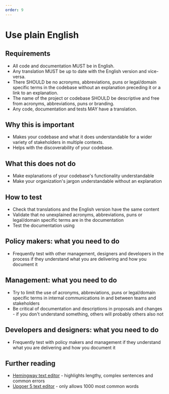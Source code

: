 ```yaml
---
order: 9
---
```


# Use plain English

## Requirements

* All code and documentation MUST be in English.
* Any translation MUST be up to date with the English version and vice-versa.
* There SHOULD be no acronyms, abbreviations, puns or legal/domain specific terms in the codebase without an explanation preceding it or a link to an explanation.
* The name of the project or codebase SHOULD be descriptive and free from acronyms, abbreviations, puns or branding.
* Any code, documentation and tests MAY have a translation.

## Why this is important

* Makes your codebase and what it does understandable for a wider variety of stakeholders in multiple contexts.
* Helps with the discoverability of your codebase.

## What this does not do

* Make explanations of your codebase's functionality understandable
* Make your organization's jargon understandable without an explanation

## How to test

* Check that translations and the English version have the same content
* Validate that no unexplained acronyms, abbreviations, puns or legal/domain specific terms are in the documentation
* Test the documentation using

## Policy makers: what you need to do

* Frequently test with other management, designers and developers in the process if they understand what you are delivering and how you document it

## Management: what you need to do

* Try to limit the use of acronyms, abbreviations, puns or legal/domain specific terms in internal communications in and between teams and stakeholders
* Be critical of documentation and descriptions in proposals and changes - if you don't understand something, others will probably others also not

## Developers and designers: what you need to do

* Frequently test with policy makers and management if they understand what you are delivering and how you document it

## Further reading

* [Hemingway text editor](https://hemingwayapp.com/) - highlights lengthy, complex sentences and common errors
* [Upgoer 5 text editor](https://splasho.com/upgoer5/) - only allows 1000 most common words
